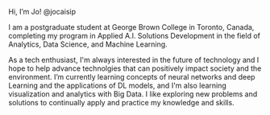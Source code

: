 Hi, I’m Jo! @jocaisip

I am a postgraduate student at George Brown College in Toronto, Canada, completing my program in Applied A.I. Solutions Development in the field of Analytics, Data Science, and Machine Learning. 

As a tech enthusiast, I'm always interested in the future of technology and I hope to help advance technolgies that can positively impact society and the environment. 
I’m currently learning concepts of neural networks and deep Learning and the applications of DL models, and I'm also learning visualization and analytics with Big Data. I like exploring new problems and solutions to continually apply and practice my knowledge and skills.


<!---
jocaisip/jocaisip is a ✨ special ✨ repository because its `README.md` (this file) appears on your GitHub profile.
You can click the Preview link to take a look at your changes.
--->

